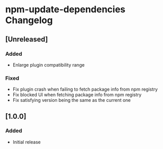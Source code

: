 <!-- Keep a Changelog guide -> https://keepachangelog.com -->

# npm-update-dependencies Changelog

## [Unreleased]
### Added
- Enlarge plugin compatibility range

### Fixed
- Fix plugin crash when failing to fetch package info from npm registry
- Fix blocked UI when fetching package info from npm registry
- Fix satisfying version being the same as the current one

## [1.0.0]
### Added
- Initial release
